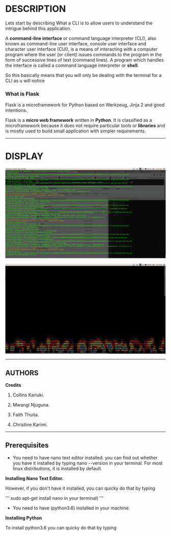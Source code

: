 # DESCRIPTION

Lets start by describing What a CLI is to allow users to understand the intrigue behind this application.

A **command-line interface** or command language interpreter (CLI), also known as command-line user interface, console user interface and character user interface (CUI), is a means of interacting with a computer program where the user (or client) issues commands to the program in the form of successive lines of text (command lines). A program which handles the interface is called a command language interpreter or **shell**.

So this basically means that you will only be dealing with the terminal for a CLI as u will notice

### What is Flask

Flask is a microframework for Python based on Werkzeug, Jinja 2 and good intentions.

Flask is a **micro web framework** written in **Python**. It is classified as a microframework because it does not require particular tools or **libraries** and is mostly used to build small application with simpler requirements.

---

#  DISPLAY

![](spec.md/installation.png)


![](spec.md/install-flame.png)

---

## AUTHORS

**Credits**

1. Collins Kariuki.

2. Mwangi Njuguna.

3. Faith Thuita.

4. Christine Karimi.

---

## Prerequisites
* You need to have nano text editor installed. you can find out whether you have it installed by typing nano --version in your terminal. For most linux distributions, it is installed by default. 


**Installing Nano Text Editor.**

However, if you don't have it installed, you can quicky do that by typing 

'''
 sudo apt-get install nano in your terminal)
'''

* You need to have (python3.6) installed in your machine.

**Installing Python**

To install python3.6 you can quicky do that by typing 